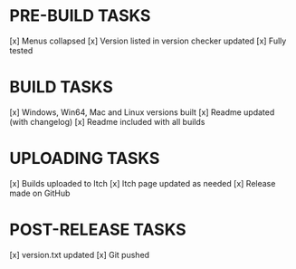 
# PRE-BUILD TASKS
[x] Menus collapsed
[x] Version listed in version checker updated
[x] Fully tested

# BUILD TASKS
[x] Windows, Win64, Mac and Linux versions built
[x] Readme updated (with changelog)
[x] Readme included with all builds

# UPLOADING TASKS
[x] Builds uploaded to Itch
[x] Itch page updated as needed
[x] Release made on GitHub

# POST-RELEASE TASKS
[x] version.txt updated
[x] Git pushed